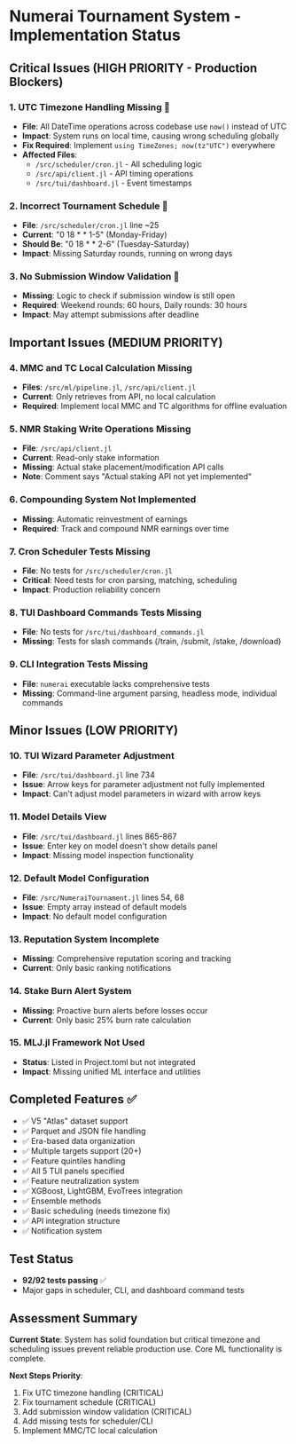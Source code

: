 # Numerai Tournament System - Implementation Status

## Critical Issues (HIGH PRIORITY - Production Blockers)

### 1. **UTC Timezone Handling Missing** 🚨
- **File**: All DateTime operations across codebase use `now()` instead of UTC
- **Impact**: System runs on local time, causing wrong scheduling globally
- **Fix Required**: Implement `using TimeZones; now(tz"UTC")` everywhere
- **Affected Files**: 
  - `/src/scheduler/cron.jl` - All scheduling logic
  - `/src/api/client.jl` - API timing operations
  - `/src/tui/dashboard.jl` - Event timestamps

### 2. **Incorrect Tournament Schedule** 🚨
- **File**: `/src/scheduler/cron.jl` line ~25
- **Current**: "0 18 * * 1-5" (Monday-Friday)
- **Should Be**: "0 18 * * 2-6" (Tuesday-Saturday)
- **Impact**: Missing Saturday rounds, running on wrong days

### 3. **No Submission Window Validation** 🚨
- **Missing**: Logic to check if submission window is still open
- **Required**: Weekend rounds: 60 hours, Daily rounds: 30 hours
- **Impact**: May attempt submissions after deadline

## Important Issues (MEDIUM PRIORITY)

### 4. **MMC and TC Local Calculation Missing**
- **Files**: `/src/ml/pipeline.jl`, `/src/api/client.jl`
- **Current**: Only retrieves from API, no local calculation
- **Required**: Implement local MMC and TC algorithms for offline evaluation

### 5. **NMR Staking Write Operations Missing**
- **File**: `/src/api/client.jl`
- **Current**: Read-only stake information
- **Missing**: Actual stake placement/modification API calls
- **Note**: Comment says "Actual staking API not yet implemented"

### 6. **Compounding System Not Implemented**
- **Missing**: Automatic reinvestment of earnings
- **Required**: Track and compound NMR earnings over time

### 7. **Cron Scheduler Tests Missing**
- **File**: No tests for `/src/scheduler/cron.jl`
- **Critical**: Need tests for cron parsing, matching, scheduling
- **Impact**: Production reliability concern

### 8. **TUI Dashboard Commands Tests Missing**
- **File**: No tests for `/src/tui/dashboard_commands.jl`
- **Missing**: Tests for slash commands (/train, /submit, /stake, /download)

### 9. **CLI Integration Tests Missing**
- **File**: `numerai` executable lacks comprehensive tests
- **Missing**: Command-line argument parsing, headless mode, individual commands

## Minor Issues (LOW PRIORITY)

### 10. **TUI Wizard Parameter Adjustment**
- **File**: `/src/tui/dashboard.jl` line 734
- **Issue**: Arrow keys for parameter adjustment not fully implemented
- **Impact**: Can't adjust model parameters in wizard with arrow keys

### 11. **Model Details View**
- **File**: `/src/tui/dashboard.jl` lines 865-867
- **Issue**: Enter key on model doesn't show details panel
- **Impact**: Missing model inspection functionality

### 12. **Default Model Configuration**
- **File**: `/src/NumeraiTournament.jl` lines 54, 68
- **Issue**: Empty array instead of default models
- **Impact**: No default model configuration

### 13. **Reputation System Incomplete**
- **Missing**: Comprehensive reputation scoring and tracking
- **Current**: Only basic ranking notifications

### 14. **Stake Burn Alert System**
- **Missing**: Proactive burn alerts before losses occur
- **Current**: Only basic 25% burn rate calculation

### 15. **MLJ.jl Framework Not Used**
- **Status**: Listed in Project.toml but not integrated
- **Impact**: Missing unified ML interface and utilities

## Completed Features ✅

- ✅ V5 "Atlas" dataset support
- ✅ Parquet and JSON file handling
- ✅ Era-based data organization
- ✅ Multiple targets support (20+)
- ✅ Feature quintiles handling
- ✅ All 5 TUI panels specified
- ✅ Feature neutralization system
- ✅ XGBoost, LightGBM, EvoTrees integration
- ✅ Ensemble methods
- ✅ Basic scheduling (needs timezone fix)
- ✅ API integration structure
- ✅ Notification system

## Test Status
- **92/92 tests passing** ✅
- Major gaps in scheduler, CLI, and dashboard command tests

## Assessment Summary

**Current State**: System has solid foundation but critical timezone and scheduling issues prevent reliable production use. Core ML functionality is complete.

**Next Steps Priority**:
1. Fix UTC timezone handling (CRITICAL)
2. Fix tournament schedule (CRITICAL)
3. Add submission window validation (CRITICAL)
4. Add missing tests for scheduler/CLI
5. Implement MMC/TC local calculation
